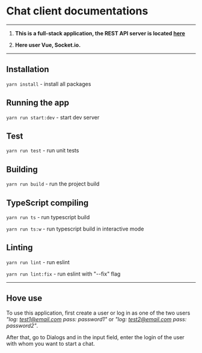 # Chat client documentations

----

1. **This is a full-stack application, the REST API server is located [here](https://github.com/mykola-kond-73/chat-server)**

2. **Here user Vue, Socket.io.**


----

## Installation

`yarn install` - install all packages

## Running the app

`yarn run start:dev` - start dev server

## Test

`yarn run test` - run unit tests

## Building

`yarn run build` - run the project build

## TypeScript compiling

`yarn run ts` - run typescript build

`yarn run ts:w` - run typescript build in interactive mode

## Linting 

`yarn run lint` - run eslint

`yarn run lint:fix` - run eslint with "--fix" flag

----

## Hove use 

To use this application, first create a user or log in as one of the two users *"log: test1@email.com pass: password1"* or
*"log: test2@email.com pass: password2"*.

After that, go to Dialogs and in the input field, enter the login of the user with whom you want to start a chat.
